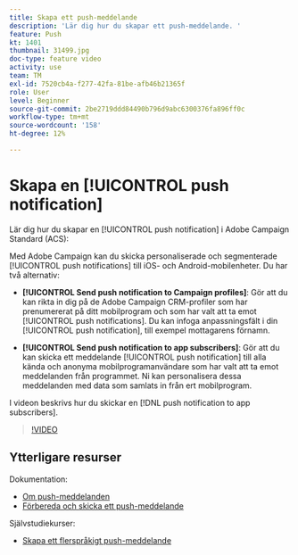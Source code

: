 ```yaml
---
title: Skapa ett push-meddelande
description: 'Lär dig hur du skapar ett push-meddelande. '
feature: Push
kt: 1401
thumbnail: 31499.jpg
doc-type: feature video
activity: use
team: TM
exl-id: 7520cb4a-f277-42fa-81be-afb46b21365f
role: User
level: Beginner
source-git-commit: 2be2719ddd84490b796d9abc6300376fa896ff0c
workflow-type: tm+mt
source-wordcount: '158'
ht-degree: 12%

---
```


# Skapa en [!UICONTROL push notification]

Lär dig hur du skapar en [!UICONTROL push notification] i Adobe Campaign Standard (ACS):

Med Adobe Campaign kan du skicka personaliserade och segmenterade [!UICONTROL push notifications] till iOS- och Android-mobilenheter. Du har två alternativ:

* **[!UICONTROL Send push notification to Campaign profiles]**: Gör att du kan rikta in dig på de Adobe Campaign CRM-profiler som har prenumererat på ditt mobilprogram och som har valt att ta emot  [!UICONTROL push notifications]. Du kan infoga anpassningsfält i din [!UICONTROL push notification], till exempel mottagarens förnamn.

* **[!UICONTROL Send push notification to app subscribers]**: Gör att du kan skicka ett meddelande  [!UICONTROL push notification] till alla kända och anonyma mobilprogramanvändare som har valt att ta emot meddelanden från programmet. Ni kan personalisera dessa meddelanden med data som samlats in från ert mobilprogram.

I videon beskrivs hur du skickar en [!DNL push notification to app subscribers].

>[!VIDEO](https://video.tv.adobe.com/v/31499?quality=12)

## Ytterligare resurser

Dokumentation:

* [Om push-meddelanden](https://docs.adobe.com/content/help/en/campaign-standard/using/communication-channels/push-notifications/about-push-notifications.html)
* [Förbereda och skicka ett push-meddelande](https://docs.adobe.com/content/help/en/campaign-standard/using/communication-channels/push-notifications/preparing-and-sending-a-push-notification.html)

Självstudiekurser:

* [Skapa ett flerspråkigt push-meddelande](/help/communication-channels/mobile/push-notifications/creating-multilingual-push-notifications.md)
